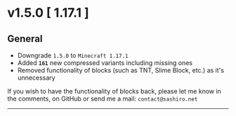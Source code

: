 # v1.5.0 [ 1.17.1 ]

## General

- Downgrade `1.5.0` to `Minecraft 1.17.1`
- Added **`161`** new compressed variants including missing ones
- Removed functionality of blocks (such as TNT, Slime Block, etc.) as it's unnecessary

If you wish to have the functionality of blocks back, please let me know in the comments, on GitHub or send me a
mail: `contact@sashiro.net`

---